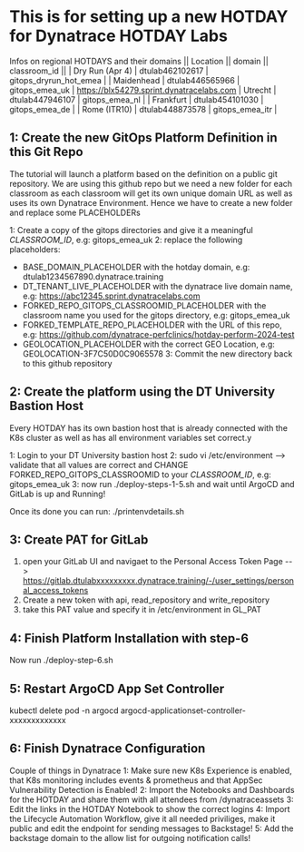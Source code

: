 # This is for setting up a new HOTDAY for Dynatrace HOTDAY Labs

Infos on regional HOTDAYS and their domains
|| Location || domain || classroom_id || 
| Dry Run (Apr 4) | dtulab462102617 | gitops_dryrun_hot_emea |
| Maidenhead |  dtulab446565966 | gitops_emea_uk | https://blx54279.sprint.dynatracelabs.com
| Utrecht | dtulab447946107 | gitops_emea_nl |
| Frankfurt | dtulab454101030 | gitops_emea_de |
| Rome (ITR10) | dtulab448873578 | gitops_emea_itr |

## 1: Create the new GitOps Platform Definition in this Git Repo

The tutorial will launch a platform based on the definition on a public git repository. We are using this github repo but we need a new folder for each classroom as each classroom will get its own unique domain URL as well as uses its own Dynatrace Environment. 
Hence we have to create a new folder and replace some PLACEHOLDERs

1: Create a copy of the gitops directories and give it a meaningful *CLASSROOM_ID*, e.g: gitops_emea_uk
2: replace the following placeholders:
- BASE_DOMAIN_PLACEHOLDER with the hotday domain, e.g: dtulab1234567890.dynatrace.training
- DT_TENANT_LIVE_PLACEHOLDER with the dynatrace live domain name, e.g: https://abc12345.sprint.dynatracelabs.com
- FORKED_REPO_GITOPS_CLASSROOMID_PLACEHOLDER with the classroom name you used for the gitops directory, e.g: gitops_emea_uk
- FORKED_TEMPLATE_REPO_PLACEHOLDER with the URL of this repo, e.g: https://github.com/dynatrace-perfclinics/hotday-perform-2024-test
- GEOLOCATION_PLACEHOLDER with the correct GEO Location, e.g: GEOLOCATION-3F7C50D0C9065578
3: Commit the new directory back to this github repository

## 2: Create the platform using the DT University Bastion Host

Every HOTDAY has its own bastion host that is already connected with the K8s cluster as well as has all environment variables set correct.y

1: Login to your DT University bastion host
2: sudo vi /etc/environment --> validate that all values are correct and CHANGE FORKED_REPO_GITOPS_CLASSROOMID to your *CLASSROOM_ID*, e.g: gitops_emea_uk
3: now run ./deploy-steps-1-5.sh and wait until ArgoCD and GitLab is up and Running!

Once its done you can run: ./printenvdetails.sh

## 3: Create PAT for GitLab

1. open your GitLab UI and navigaet to the Personal Access Token Page --> https://gitlab.dtulabxxxxxxxxx.dynatrace.training/-/user_settings/personal_access_tokens
2. Create a new token with api, read_repository and write_repository
3. take this PAT value and specify it in /etc/environment in GL_PAT

## 4: Finish Platform Installation with step-6

Now run ./deploy-step-6.sh

## 5: Restart ArgoCD App Set Controller

kubectl delete pod -n argocd argocd-applicationset-controller-xxxxxxxxxxxxx

## 6: Finish Dynatrace Configuration

Couple of things in Dynatrace
1: Make sure new K8s Experience is enabled, that K8s monitoring includes events & prometheus and that AppSec Vulnerability Detection is Enabled!
2: Import the Notebooks and Dashboards for the HOTDAY and share them with all attendees from /dynatraceassets
3: Edit the links in the HOTDAY Notebook to show the correct logins
4: Import the Lifecycle Automation Workflow, give it all needed priviliges, make it public and edit the endpoint for sending messages to Backstage!
5: Add the backstage domain to the allow list for outgoing notification calls!